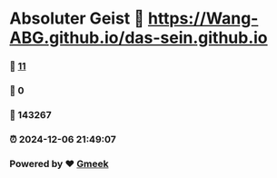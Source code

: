 # Absoluter Geist :link: https://Wang-ABG.github.io/das-sein.github.io 
### :page_facing_up: [11](https://Wang-ABG.github.io/das-sein.github.io/tag.html) 
### :speech_balloon: 0 
### :hibiscus: 143267 
### :alarm_clock: 2024-12-06 21:49:07 
### Powered by :heart: [Gmeek](https://github.com/Meekdai/Gmeek)
